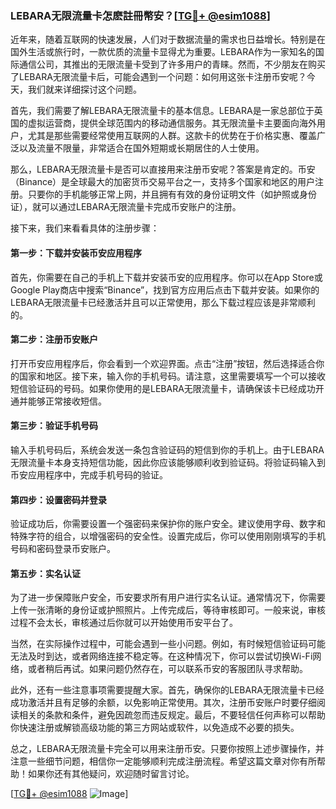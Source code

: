 ### LEBARA无限流量卡怎麽註冊幣安？[[TG💪+ @esim1088](https://t.me/s/esim1088)]

近年来，随着互联网的快速发展，人们对于数据流量的需求也日益增长。特别是在国外生活或旅行时，一款优质的流量卡显得尤为重要。LEBARA作为一家知名的国际通信公司，其推出的无限流量卡受到了许多用户的青睐。然而，不少朋友在购买了LEBARA无限流量卡后，可能会遇到一个问题：如何用这张卡注册币安呢？今天，我们就来详细探讨这个问题。

首先，我们需要了解LEBARA无限流量卡的基本信息。LEBARA是一家总部位于英国的虚拟运营商，提供全球范围内的移动通信服务。其无限流量卡主要面向海外用户，尤其是那些需要经常使用互联网的人群。这款卡的优势在于价格实惠、覆盖广泛以及流量不限量，非常适合在国外短期或长期居住的人士使用。

那么，LEBARA无限流量卡是否可以直接用来注册币安呢？答案是肯定的。币安（Binance）是全球最大的加密货币交易平台之一，支持多个国家和地区的用户注册。只要你的手机能够正常上网，并且拥有有效的身份证明文件（如护照或身份证），就可以通过LEBARA无限流量卡完成币安账户的注册。

接下来，我们来看看具体的注册步骤：

#### 第一步：下载并安装币安应用程序

首先，你需要在自己的手机上下载并安装币安的应用程序。你可以在App Store或Google Play商店中搜索“Binance”，找到官方应用后点击下载并安装。如果你的LEBARA无限流量卡已经激活并且可以正常使用，那么下载过程应该是非常顺利的。

#### 第二步：注册币安账户

打开币安应用程序后，你会看到一个欢迎界面。点击“注册”按钮，然后选择适合你的国家和地区。接下来，输入你的手机号码。请注意，这里需要填写一个可以接收短信验证码的号码。如果你使用的是LEBARA无限流量卡，请确保该卡已经成功开通并能够正常接收短信。

#### 第三步：验证手机号码

输入手机号码后，系统会发送一条包含验证码的短信到你的手机上。由于LEBARA无限流量卡本身支持短信功能，因此你应该能够顺利收到验证码。将验证码输入到币安应用程序中，完成手机号码的验证。

#### 第四步：设置密码并登录

验证成功后，你需要设置一个强密码来保护你的账户安全。建议使用字母、数字和特殊字符的组合，以增强密码的安全性。设置完成后，你可以使用刚刚填写的手机号码和密码登录币安账户。

#### 第五步：实名认证

为了进一步保障账户安全，币安要求所有用户进行实名认证。通常情况下，你需要上传一张清晰的身份证或护照照片。上传完成后，等待审核即可。一般来说，审核过程不会太长，审核通过后你就可以开始使用币安平台了。

当然，在实际操作过程中，可能会遇到一些小问题。例如，有时候短信验证码可能无法及时到达，或者网络连接不稳定等。在这种情况下，你可以尝试切换Wi-Fi网络，或者稍后再试。如果问题仍然存在，可以联系币安的客服团队寻求帮助。

此外，还有一些注意事项需要提醒大家。首先，确保你的LEBARA无限流量卡已经成功激活并且有足够的余额，以免影响正常使用。其次，注册币安账户时要仔细阅读相关的条款和条件，避免因疏忽而违反规定。最后，不要轻信任何声称可以帮助你快速注册或解锁高级功能的第三方网站或软件，以免造成不必要的损失。

总之，LEBARA无限流量卡完全可以用来注册币安。只要你按照上述步骤操作，并注意一些细节问题，相信你一定能够顺利完成注册流程。希望这篇文章对你有所帮助！如果你还有其他疑问，欢迎随时留言讨论。

[[TG💪+ @esim1088](https://t.me/s/esim1088) ![Image](https://i.postimg.cc/4NQfJmqS/Snipaste-2025-05-13-00-14-12.png)]